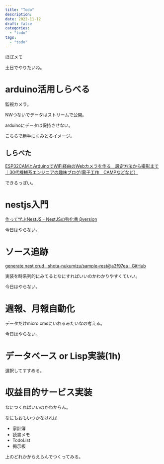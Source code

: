 ```yaml
---
title: "Todo"
description:
date: 2022-11-12
draft: false
categories:
  - "todo"
tags:
  - "todo"
---
```


ほぼメモ

土日でやりたいね。

# arduino活用しらべる

監視カメラ。

NWつないでデータはストリームで公開。

arduinoにデータは保持させない。

こちらで勝手にくみとるイメージ。

## しらべた

[ESP32CAMとArduinoでWiFi経由のWebカメラを作る　設定方法から撮影まで｜30代機械系エンジニアの趣味ブログ(電子工作　CAMPなどなど）](https://enjoy-life-fullest.com/2020/08/16/post-467/)

できるっぽい。

# nestjs入門

[作って学ぶNestJS - NestJSの強化書 βversion](https://docs.nest-book.jp/ttebunestjs)

今日はやらない。

# ソース追跡

[generate nest crud · shota-nukumizu/sample-rest@a3f97ea · GitHub](https://github.com/shota-nukumizu/sample-rest/commit/a3f97eace904e44959a808c86b626e242670ab13)

実装を時系列的にみてるとなにすればいいのかわかりやすくていい。

今日はやらない。

# 週報、月報自動化

データだけmicro cmsにいれるみたいなの考える。

今日はやらない。

# データベース or Lisp実装(1h)

選択してすすめる。

# 収益目的サービス実装

なにつくればいいのかわからん。

なにもおもいつかなければ

* 家計簿
* 読書メモ
* TodoList
* 掲示板

上のどれかからえらんでつくってみる。
